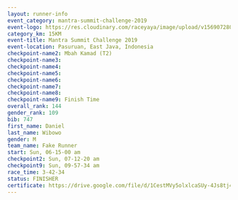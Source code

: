 ```yaml
---
layout: runner-info 
event_category: mantra-summit-challenge-2019 
event-logo: https://res.cloudinary.com/raceyaya/image/upload/v1569072809/logo/mantra-image_segrbx.jpg
category_km: 15KM 
event-title: Mantra Summit Challenge 2019 
event-location: Pasuruan, East Java, Indonesia 
checkpoint-name2: Mbah Kamad (T2) 
checkpoint-name3: 
checkpoint-name4: 
checkpoint-name5: 
checkpoint-name6: 
checkpoint-name7: 
checkpoint-name8: 
checkpoint-name9: Finish Time
overall_rank: 144
gender_rank: 109
bib: 747
first_name: Daniel
last_name: Wibowo
gender: M
team_name: Fake Runner
start: Sun, 06-15-00 am
checkpoint2: Sun, 07-12-20 am
checkpoint9: Sun, 09-57-34 am
race_time: 3-42-34
status: FINISHER
certificate: https://drive.google.com/file/d/1CestMVy5olxlcaSUy-4Js8tj4dYDD53d/view?usp=sharing
---
```

